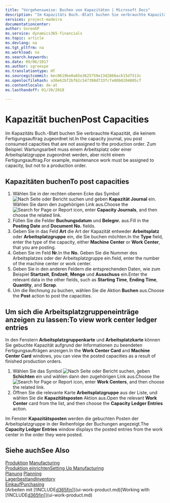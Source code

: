 ```yaml
---
title: "Vorgehensweise: Buchen von Kapazitäten | Microsoft Docs"
description: "Im Kapazitäts Buch.-Blatt buchen Sie verbrauchte Kapazität, die keinem Fertigungsauftrag zugeordnet ist. Zum Beispiel: Wartungsarbeit muss einem Arbeitsplatz oder einer Arbeitsplatzgruppe zugeordnet werden, aber nicht einem Fertigungsauftrag."
services: project-madeira
documentationcenter: 
author: SorenGP
ms.service: dynamics365-financials
ms.topic: article
ms.devlang: na
ms.tgt_pltfrm: na
ms.workload: na
ms.search.keywords: 
ms.date: 09/06/2017
ms.author: sgroespe
ms.translationtype: HT
ms.sourcegitcommit: bec0619be0a65e3625759e13d2866ac615d7513c
ms.openlocfilehash: a30e62bf2bf62c547398d733fcfe80b0204805cf
ms.contentlocale: de-at
ms.lasthandoff: 01/30/2018

---
```

# <a name="post-capacities"></a><span data-ttu-id="5883f-104">Kapazität buchen</span><span class="sxs-lookup"><span data-stu-id="5883f-104">Post Capacities</span></span>
<span data-ttu-id="5883f-105">Im Kapazitäts Buch.-Blatt buchen Sie verbrauchte Kapazität, die keinem Fertigungsauftrag zugeordnet ist.</span><span class="sxs-lookup"><span data-stu-id="5883f-105">In the capacity journal, you post consumed capacities that are not assigned to the production order.</span></span> <span data-ttu-id="5883f-106">Zum Beispiel: Wartungsarbeit muss einem Arbeitsplatz oder einer Arbeitsplatzgruppe zugeordnet werden, aber nicht einem Fertigungsauftrag.</span><span class="sxs-lookup"><span data-stu-id="5883f-106">For example, maintenance work must be assigned to capacity, but not to a production order.</span></span>  

## <a name="to-post-capacities"></a><span data-ttu-id="5883f-107">Kapazitäten buchen</span><span class="sxs-lookup"><span data-stu-id="5883f-107">To post capacities</span></span>  
1.  <span data-ttu-id="5883f-108">Wählen Sie in der rechten oberen Ecke das Symbol ![Nach Seite oder Bericht suchen](media/ui-search/search_small.png "Nach Seite oder Bericht suchen Symbol") und geben **Kapazität Journal** ein. Wählen Sie dann den zugehörigen Link aus.</span><span class="sxs-lookup"><span data-stu-id="5883f-108">Choose the ![Search for Page or Report](media/ui-search/search_small.png "Search for Page or Report icon") icon, enter **Capacity Journals**, and then choose the related link.</span></span>  
2.  <span data-ttu-id="5883f-109">Füllen Sie die Felder **Buchungsdatum** und **Belegnr.** aus.</span><span class="sxs-lookup"><span data-stu-id="5883f-109">Fill in the **Posting Date** and **Document No.** fields.</span></span>  
3.  <span data-ttu-id="5883f-110">Geben Sie in das Feld **Art** die Art der Kapazität entweder **Arbeitsplatz** oder **Arbeitsplatzgruppe** ein, die Sie buchen möchten.</span><span class="sxs-lookup"><span data-stu-id="5883f-110">In the **Type** field, enter the type of the capacity, either **Machine Center** or **Work Center**, that you are posting.</span></span>  
4.  <span data-ttu-id="5883f-111">Geben Sie im Feld **Nr.**</span><span class="sxs-lookup"><span data-stu-id="5883f-111">In the **No.**</span></span> <span data-ttu-id="5883f-112">Geben Sie die Nummer des Arbeitsplatzes oder der Arbeitsplatzgruppe ein.</span><span class="sxs-lookup"><span data-stu-id="5883f-112">field, enter the number of the machine center or work center.</span></span>  
5.  <span data-ttu-id="5883f-113">Geben Sie in den anderen Feldern die entsprechenden Daten, wie zum Beispiel **Startzeit**, **Endzeit**, **Menge** und **Ausschuss** ein.</span><span class="sxs-lookup"><span data-stu-id="5883f-113">Enter the relevant data in the other fields, such as **Starting Time**, **Ending Time**, **Quantity**, and **Scrap**.</span></span>  
6.  <span data-ttu-id="5883f-114">Um die Rechnung zu buchen, wählen Sie die Aktion **Buchen** aus.</span><span class="sxs-lookup"><span data-stu-id="5883f-114">Choose the **Post** action to post the capacities.</span></span>  

## <a name="to-view-work-center-ledger-entries"></a><span data-ttu-id="5883f-115">Um sich die Arbeitsplatzgruppeneinträge anzeigen zu lassen:</span><span class="sxs-lookup"><span data-stu-id="5883f-115">To view work center ledger entries</span></span>  
<span data-ttu-id="5883f-116">In den Fenstern **Arbeitsplatzgruppenkarte** und **Arbeitsplatzkarte** können Sie gebuchte Kapazität aufgrund der Informationen zu beendeten Fertigungsaufträgen anzeigen.</span><span class="sxs-lookup"><span data-stu-id="5883f-116">In the **Work Center Card** and **Machine Center Card** windows, you can view the posted capacities as a result of finished production orders.</span></span>    
1.  <span data-ttu-id="5883f-117">Wählen Sie das Symbol ![Nach Seite oder Bericht suchen](media/ui-search/search_small.png "Symbol Nach Seite oder Bericht suchen"), geben **Schichten** ein und wählen dann den zugehörigen Link aus.</span><span class="sxs-lookup"><span data-stu-id="5883f-117">Choose the ![Search for Page or Report](media/ui-search/search_small.png "Search for Page or Report icon") icon, enter **Work Centers**, and then choose the related link.</span></span>  
2.  <span data-ttu-id="5883f-118">Öffnen Sie die relevante Karte **Arbeitsplatzgruppe** aus der Liste, und wählen Sie die **Kapazitätsposten** Aktion aus.</span><span class="sxs-lookup"><span data-stu-id="5883f-118">Open the relevant **Work Center** card from the list, and then choose the **Capacity Ledger Entries** action.</span></span>  

<span data-ttu-id="5883f-119">Im Fenster **Kapazitätsposten** werden die gebuchten Posten der Arbeitsplatzgruppe in der Reihenfolge der Buchungen angezeigt.</span><span class="sxs-lookup"><span data-stu-id="5883f-119">The **Capacity Ledger Entries** window displays the posted entries from the work center in the order they were posted.</span></span>   

## <a name="see-also"></a><span data-ttu-id="5883f-120">Siehe auch</span><span class="sxs-lookup"><span data-stu-id="5883f-120">See Also</span></span>  
<span data-ttu-id="5883f-121">[Produktion](production-manage-manufacturing.md)  </span><span class="sxs-lookup"><span data-stu-id="5883f-121">[Manufacturing](production-manage-manufacturing.md)  </span></span>  
[<span data-ttu-id="5883f-122">Produktion einrichten</span><span class="sxs-lookup"><span data-stu-id="5883f-122">Setting Up Manufacturing</span></span>](production-configure-production-processes.md)  
<span data-ttu-id="5883f-123">[Planung](production-planning.md)    </span><span class="sxs-lookup"><span data-stu-id="5883f-123">[Planning](production-planning.md)    </span></span>  
[<span data-ttu-id="5883f-124">Lagerbesttand</span><span class="sxs-lookup"><span data-stu-id="5883f-124">Inventory</span></span>](inventory-manage-inventory.md)  
[<span data-ttu-id="5883f-125">Einkauf</span><span class="sxs-lookup"><span data-stu-id="5883f-125">Purchasing</span></span>](purchasing-manage-purchasing.md)  
<span data-ttu-id="5883f-126">[Arbeiten mit [!INCLUDE[d365fin](includes/d365fin_md.md)]](ui-work-product.md)</span><span class="sxs-lookup"><span data-stu-id="5883f-126">[Working with [!INCLUDE[d365fin](includes/d365fin_md.md)]](ui-work-product.md)</span></span>


